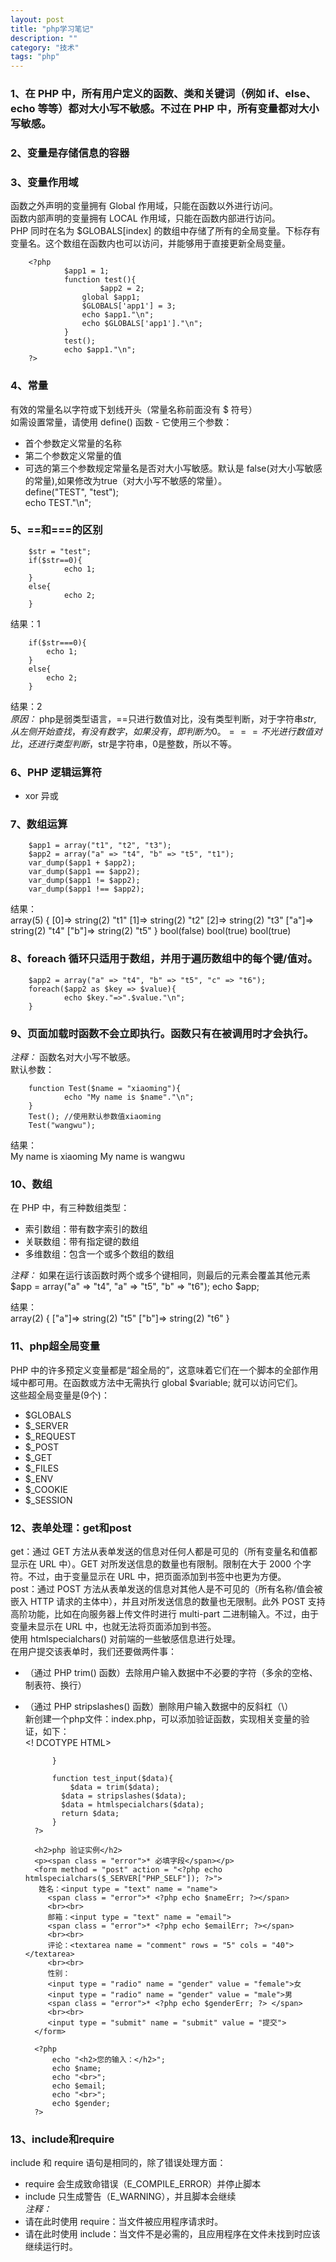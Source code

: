 ```yaml
---
layout: post
title: "php学习笔记"
description: ""
category: "技术" 
tags: "php" 
---
```



### 1、在 PHP 中，所有用户定义的函数、类和关键词（例如 if、else、echo 等等）都对大小写不敏感。不过在 PHP 中，所有变量都对大小写敏感。    

### 2、变量是存储信息的容器   

### 3、变量作用域    
函数之外声明的变量拥有 Global 作用域，只能在函数以外进行访问。     
函数内部声明的变量拥有 LOCAL 作用域，只能在函数内部进行访问。      
PHP 同时在名为 $GLOBALS[index] 的数组中存储了所有的全局变量。下标存有变量名。这个数组在函数内也可以访问，并能够用于直接更新全局变量。       



		<?php                              
				$app1 = 1;                                                    
				function test(){                                              
						$app2 = 2;                                                
			  		global $app1;                                             
			  		$GLOBALS['app1'] = 3;                                     
			  		echo $app1."\n";                                          
			  		echo $GLOBALS['app1']."\n";                               
				}                                                             
				test();                                                       
				echo $app1."\n";                                              
		?>         



### 4、常量      
有效的常量名以字符或下划线开头（常量名称前面没有 $ 符号）   
如需设置常量，请使用 define() 函数 - 它使用三个参数：    
- 首个参数定义常量的名称    
- 第二个参数定义常量的值    
- 可选的第三个参数规定常量名是否对大小写敏感。默认是 false(对大小写敏感的常量),如果修改为true（对大小写不敏感的常量）。      
		define("TEST", "test");   
		echo TEST."\n"; 



### 5、==和===的区别    
		$str = "test";  
		if($str==0){      
				echo 1;     
		}              
		else{     
				echo 2;       
		}    



结果：1   

		if($str===0){                           
		    echo 1;                                
		}                                      
		else{                                               
		    echo 2;                                  
		}      



结果：2    
*原因：* php是弱类型语言，==只进行数值对比，没有类型判断，对于字符串$str,从左侧开始查找，有没有数字，如果没有，即判断为0。===不光进行数值对比，还进行类型判断，$str是字符串，0是整数，所以不等。




### 6、PHP 逻辑运算符   
- xor	异或


### 7、数组运算   
		$app1 = array("t1", "t2", "t3");  
		$app2 = array("a" => "t4", "b" => "t5", "t1");  
		var_dump($app1 + $app2);       
		var_dump($app1 == $app2);       
		var_dump($app1 != $app2);        
		var_dump($app1 !== $app2);

		
		
结果：   
		array(5) {
				[0]=>
						string(2) "t1"
			  [1]=>
					  string(2) "t2"
			  [2]=>
					  string(2) "t3"
			  ["a"]=>
					  string(2) "t4"
			  ["b"]=>
					  string(2) "t5"
		}
		bool(false)
		bool(true)
		bool(true)



### 8、foreach 循环只适用于数组，并用于遍历数组中的每个键/值对。   
		$app2 = array("a" => "t4", "b" => "t5", "c" => "t6");   
		foreach($app2 as $key => $value){   
				echo $key."=>".$value."\n";     
		}  



### 9、页面加载时函数不会立即执行。函数只有在被调用时才会执行。    
*注释：* 函数名对大小写不敏感。    
默认参数：    

		function Test($name = "xiaoming"){ 
				echo "My name is $name"."\n";  
		}   
		Test(); //使用默认参数值xiaoming                          
		Test("wangwu");  

		
		
结果：    
		My name is xiaoming
		My name is wangwu



### 10、数组    
在 PHP 中，有三种数组类型：   
- 索引数组：带有数字索引的数组   
- 关联数组：带有指定键的数组    
- 多维数组：包含一个或多个数组的数组



*注释：* 如果在运行该函数时两个或多个键相同，则最后的元素会覆盖其他元素    
		$app = array("a" => "t4", "a" => "t5", "b" => "t6");
		echo $app;

		
		
结果：     
		array(2) {
				["a"]=>
						string(2) "t5"
			  ["b"]=>
					  string(2) "t6"
		}



### 11、php超全局变量   
PHP 中的许多预定义变量都是“超全局的”，这意味着它们在一个脚本的全部作用域中都可用。在函数或方法中无需执行 global $variable; 就可以访问它们。        
这些超全局变量是(9个)：      
- $GLOBALS
- $_SERVER
- $_REQUEST
- $_POST
- $_GET
- $_FILES
- $_ENV
- $_COOKIE
- $_SESSION




### 12、表单处理：get和post      
get：通过 GET 方法从表单发送的信息对任何人都是可见的（所有变量名和值都显示在 URL 中）。GET 对所发送信息的数量也有限制。限制在大于 2000 个字符。不过，由于变量显示在 URL 中，把页面添加到书签中也更为方便。      
post：通过 POST 方法从表单发送的信息对其他人是不可见的（所有名称/值会被嵌入 HTTP 请求的主体中），并且对所发送信息的数量也无限制。此外 POST 支持高阶功能，比如在向服务器上传文件时进行 multi-part 二进制输入。不过，由于变量未显示在 URL 中，也就无法将页面添加到书签。      
使用 htmlspecialchars() 对前端的一些敏感信息进行处理。    
在用户提交该表单时，我们还要做两件事：     
- （通过 PHP trim() 函数）去除用户输入数据中不必要的字符（多余的空格、制表符、换行）     
- （通过 PHP stripslashes() 函数）删除用户输入数据中的反斜杠（\）    
新创建一个php文件：index.php，可以添加验证函数，实现相关变量的验证，如下：   
	<! DCOTYPE HTML>
	<html>
	<head>
		<meta http-equiv="Content-Type" content="text/html; charset=utf-8" />  
		<style>
			.error {color: #FF0000;}
		</style>
	<body>
		<?php
			//定义变量并设置为空值
			$nameErr = $emailErr = $genderErr = "";
			$name = $email = $gender = "";
			if($_SERVER["REQUEST_METHOD"] == "POST"){
				if(empty($_POST["name"])){
			      $nameErr = "姓名是必填的";
			  }
			  else{
			      $name = test_input($_POST["name"]);
			      if(!preg_match("/^[a-zA-Z]*$/", $name)){
			         $nameErr = "只允许字母和空格";
			      }
			  }
			  if(empty($POST["email"])){
			      $emailErr = "邮箱是必填的";
			  }
			  else{
			      $email = test_input($_POST["email"]);
			      if(!preg_match("/([\w\-]+\@[\w\-]+\.[\w\-]+)/", $email)){
			         $emailErr = "无效的email格式";
			      }
			  }
			  if(empty($_POST["gender"])){
			      $genderErr = "性别是必选的";
			  }
			  else{
			      $gender = test_input($_POST["gender"]);
			  }
												    
			}

			function test_input($data){
				$data = trim($data);
			  $data = stripslashes($data);
			  $data = htmlspecialchars($data);
			  return $data;
			}
		?>

		<h2>php 验证实例</h2>
		<p><span class = "error">* 必填字段</span></p>
		<form method = "post" action = "<?php echo htmlspecialchars($_SERVER["PHP_SELF"]); ?>">
   		 姓名：<input type = "text" name = "name">
		   <span class = "error">* <?php echo $nameErr; ?></span>
		   <br><br>
		   邮箱：<input type = "text" name = "email">
		   <span class = "error">* <?php echo $emailErr; ?></span>
		   <br><br>
		   评论：<textarea name = "comment" rows = "5" cols = "40"></textarea>
		   <br><br>
		   性别：
		   <input type = "radio" name = "gender" value = "female">女
		   <input type = "radio" name = "gender" value = "male">男
		   <span class = "error">* <?php echo $genderErr; ?> </span>
		   <br><br>
		   <input type = "submit" name = "submit" value = "提交">
		</form>

		<?php
			echo "<h2>您的输入：</h2>";
			echo $name;
			echo "<br>";
			echo $email;
			echo "<br>";
			echo $gender;
		?>
</body>
</head>
</html>

### 13、include和require      
include 和 require 语句是相同的，除了错误处理方面：     
- require 会生成致命错误（E_COMPILE_ERROR）并停止脚本    
- include 只生成警告（E_WARNING），并且脚本会继续    
*注释：*     
- 请在此时使用 require：当文件被应用程序请求时。     
- 请在此时使用 include：当文件不是必需的，且应用程序在文件未找到时应该继续运行时。   


